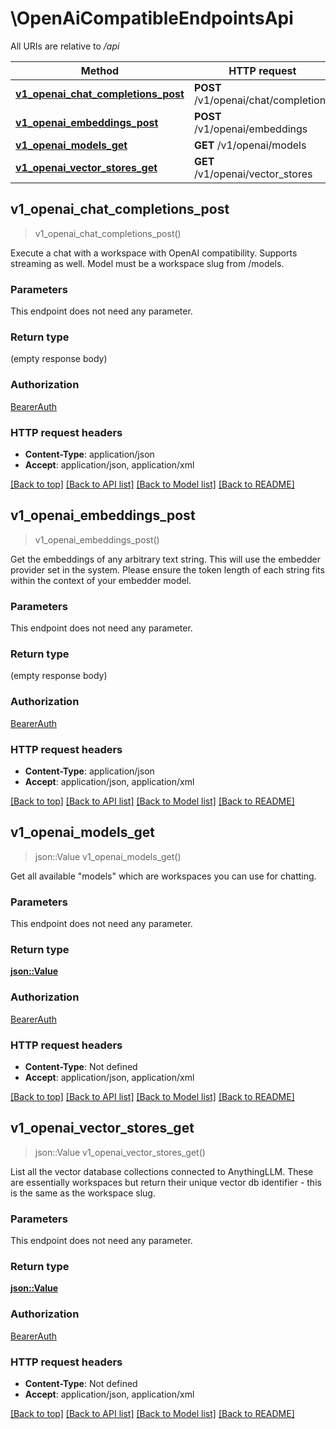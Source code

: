 # \OpenAiCompatibleEndpointsApi

All URIs are relative to */api*

Method | HTTP request | Description
------------- | ------------- | -------------
[**v1_openai_chat_completions_post**](OpenAiCompatibleEndpointsApi.md#v1_openai_chat_completions_post) | **POST** /v1/openai/chat/completions | 
[**v1_openai_embeddings_post**](OpenAiCompatibleEndpointsApi.md#v1_openai_embeddings_post) | **POST** /v1/openai/embeddings | 
[**v1_openai_models_get**](OpenAiCompatibleEndpointsApi.md#v1_openai_models_get) | **GET** /v1/openai/models | 
[**v1_openai_vector_stores_get**](OpenAiCompatibleEndpointsApi.md#v1_openai_vector_stores_get) | **GET** /v1/openai/vector_stores | 



## v1_openai_chat_completions_post

> v1_openai_chat_completions_post()


Execute a chat with a workspace with OpenAI compatibility. Supports streaming as well. Model must be a workspace slug from /models.

### Parameters

This endpoint does not need any parameter.

### Return type

 (empty response body)

### Authorization

[BearerAuth](../README.md#BearerAuth)

### HTTP request headers

- **Content-Type**: application/json
- **Accept**: application/json, application/xml

[[Back to top]](#) [[Back to API list]](../README.md#documentation-for-api-endpoints) [[Back to Model list]](../README.md#documentation-for-models) [[Back to README]](../README.md)


## v1_openai_embeddings_post

> v1_openai_embeddings_post()


Get the embeddings of any arbitrary text string. This will use the embedder provider set in the system. Please ensure the token length of each string fits within the context of your embedder model.

### Parameters

This endpoint does not need any parameter.

### Return type

 (empty response body)

### Authorization

[BearerAuth](../README.md#BearerAuth)

### HTTP request headers

- **Content-Type**: application/json
- **Accept**: application/json, application/xml

[[Back to top]](#) [[Back to API list]](../README.md#documentation-for-api-endpoints) [[Back to Model list]](../README.md#documentation-for-models) [[Back to README]](../README.md)


## v1_openai_models_get

> json::Value v1_openai_models_get()


Get all available \"models\" which are workspaces you can use for chatting.

### Parameters

This endpoint does not need any parameter.

### Return type

[**json::Value**](json::Value.md)

### Authorization

[BearerAuth](../README.md#BearerAuth)

### HTTP request headers

- **Content-Type**: Not defined
- **Accept**: application/json, application/xml

[[Back to top]](#) [[Back to API list]](../README.md#documentation-for-api-endpoints) [[Back to Model list]](../README.md#documentation-for-models) [[Back to README]](../README.md)


## v1_openai_vector_stores_get

> json::Value v1_openai_vector_stores_get()


List all the vector database collections connected to AnythingLLM. These are essentially workspaces but return their unique vector db identifier - this is the same as the workspace slug.

### Parameters

This endpoint does not need any parameter.

### Return type

[**json::Value**](json::Value.md)

### Authorization

[BearerAuth](../README.md#BearerAuth)

### HTTP request headers

- **Content-Type**: Not defined
- **Accept**: application/json, application/xml

[[Back to top]](#) [[Back to API list]](../README.md#documentation-for-api-endpoints) [[Back to Model list]](../README.md#documentation-for-models) [[Back to README]](../README.md)

